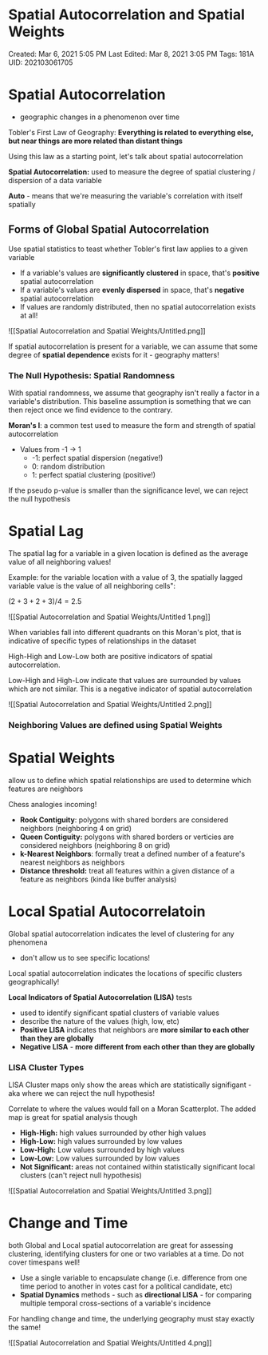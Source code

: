 # Spatial Autocorrelation and Spatial Weights

Created: Mar 6, 2021 5:05 PM
Last Edited: Mar 8, 2021 3:05 PM
Tags: 181A
UID: 202103061705

# Spatial Autocorrelation

- geographic changes in a phenomenon over time

Tobler's First Law of Geography: **Everything is related to everything else, but near things are more related than distant things**

Using this law as a starting point, let's talk about spatial autocorrelation

**Spatial Autocorrelation:** used to measure the degree of spatial clustering / dispersion of a data variable

**Auto** - means that we're measuring the variable's correlation with itself spatially

## Forms of Global Spatial Autocorrelation

Use spatial statistics to teast whether Tobler's first law applies to a given variable

- If a variable's values are **significantly clustered** in space, that's **positive** spatial autocorrelation
- If a variable's values are **evenly dispersed** in space, that's **negative** spatial autocorrelation
- If values are randomly distributed, then no spatial autocorrelation exists at all!

![[Spatial Autocorrelation and Spatial Weights/Untitled.png]]

If spatial autocorrelation is present for a variable, we can assume that some degree of **spatial dependence** exists for it - geography matters!

### The Null Hypothesis: Spatial Randomness

With spatial randomness, we assume that geography isn't really a factor in a variable's distribution. This baseline assumption is something that we can then reject once we find evidence to the contrary.

**Moran's I**: a common test used to measure the form and strength of spatial autocorrelation

- Values from -1 → 1
    - -1: perfect spatial dispersion (negative!)
    - 0: random distribution
    - 1: perfect spatial clustering (positive!)

If the pseudo p-value is smaller than the significance level, we can reject the null hypothesis

# Spatial Lag

The spatial lag for a variable in a given location is defined as the average value of all neighboring values!

Example: for the variable location with a value of 3, the spatially lagged variable value is the value of all neighboring cells":

$(2+3+2+3)/4 = 2.5$

![[Spatial Autocorrelation and Spatial Weights/Untitled 1.png]]

When variables fall into different quadrants on this Moran's plot, that is indicative of specific types of relationships in the dataset

High-High and Low-Low both are positive indicators of spatial autocorrelation. 

Low-High and High-Low indicate that values are surrounded by values which are not similar. This is a negative indicator of spatial autocorrelation

![[Spatial Autocorrelation and Spatial Weights/Untitled 2.png]]

### Neighboring Values are defined using Spatial Weights

# Spatial Weights

allow us to define which spatial relationships are used to determine which features are neighbors

Chess analogies incoming!

- **Rook Contiguity**: polygons with shared borders are considered neighbors (neighboring 4 on grid)
- **Queen Contiguity:** polygons with shared borders or verticies are considered neighbors (neighboring 8 on grid)
- **k-Nearest Neighbors**: formally treat a defined number of a feature's nearest neighbors as neighbors
- **Distance threshold:** treat all features within a given distance of a feature as neighbors (kinda like buffer analysis)

# Local Spatial Autocorrelatoin

Global spatial autocorrelation indicates the level of clustering for any phenomena

- don't allow us to see specific locations!

Local spatial autocorrelation indicates the locations of specific clusters geographically!

**Local Indicators of Spatial Autocorrelation (LISA)** tests

- used to identify significant spatial clusters of variable values
- describe the nature of the values (high, low, etc)
- **Positive LISA** indicates that neighbors are **more similar to each other than they are globally**
- **Negative LISA** - **more different from each other than they are globally**

### LISA Cluster Types

LISA Cluster maps only show the areas which are statistically signifigant - aka where we can reject the null hypothesis!

Correlate to where the values would fall on a Moran Scatterplot. The added map is great for spatial analysis though

- **High-High:** high values surrounded by other high values
- **High-Low:** high values surrounded by low values
- **Low-High:** Low values surrounded by high values
- **Low-Low:** Low values surrounded by low values
- **Not Significant:** areas not contained within statistically significant local clusters (can't reject null hypothesis)

![[Spatial Autocorrelation and Spatial Weights/Untitled 3.png]]

# Change and Time

both Global and Local spatial autocorrelation are great for assessing clustering, identifying clusters for one or two variables at a time. Do not cover timespans well!

- Use a single variable to encapsulate change (i.e. difference from one time period to another in votes cast for a political candidate, etc)
- **Spatial Dynamics** methods - such as **directional LISA** - for comparing multiple temporal cross-sections of a variable's incidence

For handling change and time, the underlying geography must stay exactly the same!

![[Spatial Autocorrelation and Spatial Weights/Untitled 4.png]]